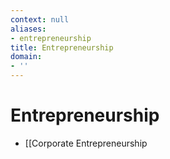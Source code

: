 ```yaml
---
context: null
aliases:
- entrepreneurship
title: Entrepreneurship
domain:
- ''
---
```


# Entrepreneurship

- [[Corporate Entrepreneurship
